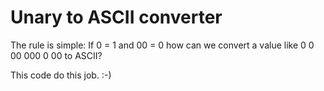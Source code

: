 # Unary to ASCII converter
The rule is simple: If 0 = 1 and 00 = 0 how can we convert a value like 0 0 00 000 0 00 to ASCII?

This code do this job. :-)
